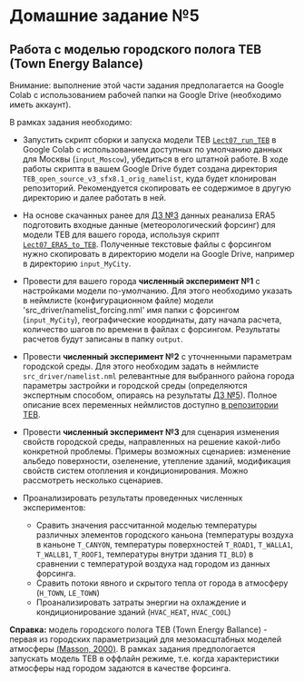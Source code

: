 # Домашние задание №5

## Работа с моделью городского полога TEB (Town Energy Balance)

Внимание: выполнение этой части задания предполагается на Google Colab с использованием рабочей папки на Google Drive (необходимо иметь аккаунт).  

В рамках задания необходимо:

* Запустить скрипт сборки и запуска модели TEB [`Lect07_run_TEB`](https://github.com/mvarentsov/UClim4HSE-2025/blob/main/scripts/Lect07_run_TEB.ipynb) в Google Colab с использованием доступных по умолчанию данных для Москвы (`input_Moscow`), убедиться в его штатной работе. В ходе работы скрипта в вашем Google Drive будет создана директория `TEB_open_source_v3_sfx8.1_orig_namelist`, куда будет клонирован репозиторий. Рекомендуется скопировать ее содержимое в другую директорию и далее работать в ней.

* На основе скачанных ранее для [ДЗ №3](https://github.com/mvarentsov/UClim4HSE-2025/blob/main/homeworks/HW3.md) данных реанализа ERA5 подготовить входные данные (метеорологический форсинг) для модели TEB для вашего города, используя скрипт [`Lect07_ERA5_to_TEB`](https://github.com/mvarentsov/UClim4HSE-2025/blob/main/scripts/Lect07_ERA5_to_TEB.ipynb). Полученные текстовые файлы с форсингом нужно скопировать в директорию модели на Google Drivе, например в директорию `input_MyCity`.

* Провести для вашего города **численный эксперимент №1** с настройками модели по-умолчанию. Для этого необходимо указать в неймлисте (конфигурационном файле) модели 'src_driver/namelist_forcing.nml' имя папки с форсингом (`input_MyCity`), географические координаты, дату начала расчета, количество шагов по времени в файлах с форсингом. Результаты расчетов будут записаны в папку `output`.

* Провести **численный эксперимент №2** с уточненными параметрам городской среды. Для этого необходим задать в неймлисте `src_driver/namelist.nml` релевантные для выбранного района города параметры застройки и городской среды (определяются экспертным способом, опираясь на результаты [ДЗ №5](https://github.com/mvarentsov/UClim4HSE-2025/blob/main/homeworks/HW5.md)). Полное описание всех переменных неймлистов доступно [в репозитории TEB](https://github.com/mkolennikova/TEB_open_source_v3_sfx8.1_orig_namelist/blob/main/%D0%9F%D0%B5%D1%80%D0%B5%D0%BC%D0%B5%D0%BD%D0%BD%D1%8B%D0%B5%20TEB%20(%D0%BE%D0%BF%D0%B8%D1%81%D0%B0%D0%BD%D0%B8%D0%B5).xlsx).

* Провести **численный эксперимент №3** для сценария изменения свойств городской среды, направленных на решение какой-либо конкретной проблемы. Примеры возможных сценариев: изменение альбедо поверхности, озеленение, утепление зданий, модификация свойств систем отопления и кондиционирования. Можно рассмотреть несколько сценариев.  

* Проанализировать результаты проведенных численных экспериментов:

    - Сравить значения рассчитанной моделью температуры различных элементов городского каньона (температуры воздуха в каньоне `T_CANYON`, температуры поверхностей `T_ROAD1`, `T_WALLA1`, `T_WALLB1`, `T_ROOF1`, температуры внутри здания `TI_BLD`) в сравнении с температурой воздуха над городом из данных форсинга.
    - Сравить потоки явного и скрытого тепла от города в атмосферу (`H_TOWN`, `LE_TOWN`)
    - Проанализировать затраты энергии на охлаждение и кондиционирование зданий (`HVAC_HEAT`, `HVAC_COOL`)  


**Справка:** модель городского полога TEB (Town Energy Ballance) - первая из городских параметризаций для мезомасштабных моделей атмосферы [(Masson, 2000)](https://link.springer.com/article/10.1023/A:1002463829265). В рамках задания предпологается запускать модель TEB в оффлайн режиме, т.е. когда характеристики атмосферы над городом задаются в качестве форсинга.
